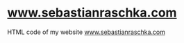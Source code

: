 www.sebastianraschka.com
========================

HTML code of my website www.sebastianraschka.com
